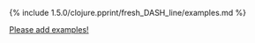 {% include 1.5.0/clojure.pprint/fresh_DASH_line/examples.md %}

[Please add examples!](https://github.com/arrdem/grimoire/edit/master/_includes/1.6.0/clojure.pprint/fresh_DASH_line/examples.md)
